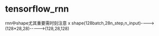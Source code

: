 # tensorflow_rnn

rnn中shape尤其重要需时刻注意  x shape(128batch,28n_step,n_input)---->(128*28,28)----->(128,28,128)

